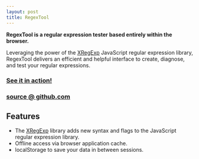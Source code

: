 ```yaml
---
layout: post
title: RegexTool
---
```

**RegexTool is a regular expression tester based entirely within the browser.**

Leveraging the power of the [XRegExp][] JavaScript regular expression library, RegexTool
delivers an efficient and helpful interface to create, diagnose, and test your regular
expressions.

### [See it in action!][demo]
### [source @ github.com][source]

## Features

* The [XRegExp][] library adds new syntax and flags to the JavaScript regular expression
  library.
* Offline access via browser application cache.
* localStorage to save your data in between sessions.

[XRegExp]: http://xregexp.com
[demo]: http://wafflesnatcha.github.com/RegexTool
[source]: http://github.com/wafflesnatcha/RegexTool
